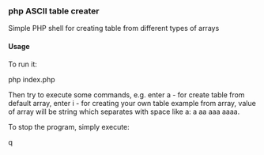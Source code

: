 <h3>php ASCII table creater</h3>

Simple PHP shell for creating table from different types of arrays

<h4>Usage</h4>
To run it:

php index.php

Then try to execute some commands, e.g. enter a - for create table from default array, enter i - for creating your own table example from array, value of array will be string which separates with space like a: a aa aaa aaaa.

To stop the program, simply execute:

q
